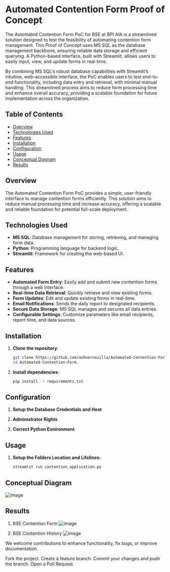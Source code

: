 # Automated Contention Form Proof of Concept
The Automated Contention Form PoC for BSE at BPI AIA is a streamlined solution designed to test the feasibility of automating contention form management. This Proof of Concept uses MS SQL as the database management backbone, ensuring reliable data storage and efficient querying. A Python-based interface, built with Streamlit, allows users to easily input, view, and update forms in real-time.

By combining MS SQL’s robust database capabilities with Streamlit’s intuitive, web-accessible interface, the PoC enables users to test end-to-end functionality, including data entry and retrieval, with minimal manual handling. This streamlined process aims to reduce form processing time and enhance overall accuracy, providing a scalable foundation for future implementation across the organization.


## Table of Contents

- [Overview](#overview)
- [Technologies Used](#technologies-used)
- [Features](#features)
- [Installation](#installation)
- [Configuration](#configuration)
- [Usage](#usage)
- [Conceptual Diagram](#conceptual-diagram)
- [Results](#results)


## Overview
The Automated Contention Form PoC provides a simple, user-friendly interface to manage contention forms efficiently. This solution aims to reduce manual processing time and increase accuracy, offering a scalable and reliable foundation for potential full-scale deployment.

## Technologies Used
- **MS SQL**: Database management for storing, retrieving, and managing form data.
- **Python**: Programming language for backend logic.
- **Streamlit**: Framework for creating the web-based UI.

## Features

- **Automated Form Entry**: Easily add and submit new contention forms through a web interface.
- **Real-time Data Retrieval**: Quickly retrieve and view existing forms.
- **Form Updates**: Edit and update existing forms in real-time.
- **Email Notifications**: Sends the daily report to designated recipients.
- **Secure Data Storage**: MS SQL manages and secures all data entries.
- **Configurable Settings**: Customize parameters like email recipients, report time, and data sources.


## Installation

1. **Clone the repository**:
   ```bash
   git clone https://github.com/ashnernovilla/Automated-Contention-Form.git
   cd Automated-Contention-Form.

2. **Install dependencies**:
   ```bash
   pip install -r requirements.txt


## Configuration

1. **Setup the Database Credentials and Host**

2. **Administrator Rights**

3. **Correct Python Evnironment**

## Usage

1. **Setup the Folders Location and Lifelines**:
   ```bash
   streamlit run contention_application.py


## Conceptual Diagram
![image](https://github.com/user-attachments/assets/cffcc0c3-449e-466a-971e-6b842257076a)

## Results

1. BSE Contention Form
![image](https://github.com/user-attachments/assets/7dc13bc3-3c50-40c6-bea8-8519b859ab3d)

2. BSE Contention History
![image](https://github.com/user-attachments/assets/5d24b6b9-d3e3-499b-a81d-1c529577b4cb)


We welcome contributions to enhance functionality, fix bugs, or improve documentation.

Fork the project.
Create a feature branch.
Commit your changes and push the branch.
Open a Pull Request.


